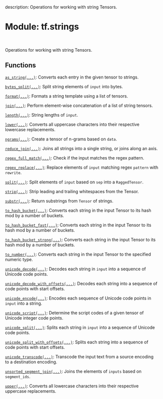 description: Operations for working with string Tensors.

<div itemscope itemtype="http://developers.google.com/ReferenceObject">
<meta itemprop="name" content="tf.strings" />
<meta itemprop="path" content="Stable" />
</div>

# Module: tf.strings

<!-- Insert buttons and diff -->

<table class="tfo-notebook-buttons tfo-api nocontent" align="left">

</table>



Operations for working with string Tensors.



## Functions

[`as_string(...)`](../tf/strings/as_string.md): Converts each entry in the given tensor to strings.

[`bytes_split(...)`](../tf/strings/bytes_split.md): Split string elements of `input` into bytes.

[`format(...)`](../tf/strings/format.md): Formats a string template using a list of tensors.

[`join(...)`](../tf/strings/join.md): Perform element-wise concatenation of a list of string tensors.

[`length(...)`](../tf/strings/length.md): String lengths of `input`.

[`lower(...)`](../tf/strings/lower.md): Converts all uppercase characters into their respective lowercase replacements.

[`ngrams(...)`](../tf/strings/ngrams.md): Create a tensor of n-grams based on `data`.

[`reduce_join(...)`](../tf/strings/reduce_join.md): Joins all strings into a single string, or joins along an axis.

[`regex_full_match(...)`](../tf/strings/regex_full_match.md): Check if the input matches the regex pattern.

[`regex_replace(...)`](../tf/strings/regex_replace.md): Replace elements of `input` matching regex `pattern` with `rewrite`.

[`split(...)`](../tf/strings/split.md): Split elements of `input` based on `sep` into a `RaggedTensor`.

[`strip(...)`](../tf/strings/strip.md): Strip leading and trailing whitespaces from the Tensor.

[`substr(...)`](../tf/strings/substr.md): Return substrings from `Tensor` of strings.

[`to_hash_bucket(...)`](../tf/strings/to_hash_bucket.md): Converts each string in the input Tensor to its hash mod by a number of buckets.

[`to_hash_bucket_fast(...)`](../tf/strings/to_hash_bucket_fast.md): Converts each string in the input Tensor to its hash mod by a number of buckets.

[`to_hash_bucket_strong(...)`](../tf/strings/to_hash_bucket_strong.md): Converts each string in the input Tensor to its hash mod by a number of buckets.

[`to_number(...)`](../tf/strings/to_number.md): Converts each string in the input Tensor to the specified numeric type.

[`unicode_decode(...)`](../tf/strings/unicode_decode.md): Decodes each string in `input` into a sequence of Unicode code points.

[`unicode_decode_with_offsets(...)`](../tf/strings/unicode_decode_with_offsets.md): Decodes each string into a sequence of code points with start offsets.

[`unicode_encode(...)`](../tf/strings/unicode_encode.md): Encodes each sequence of Unicode code points in `input` into a string.

[`unicode_script(...)`](../tf/strings/unicode_script.md): Determine the script codes of a given tensor of Unicode integer code points.

[`unicode_split(...)`](../tf/strings/unicode_split.md): Splits each string in `input` into a sequence of Unicode code points.

[`unicode_split_with_offsets(...)`](../tf/strings/unicode_split_with_offsets.md): Splits each string into a sequence of code points with start offsets.

[`unicode_transcode(...)`](../tf/strings/unicode_transcode.md): Transcode the input text from a source encoding to a destination encoding.

[`unsorted_segment_join(...)`](../tf/strings/unsorted_segment_join.md): Joins the elements of `inputs` based on `segment_ids`.

[`upper(...)`](../tf/strings/upper.md): Converts all lowercase characters into their respective uppercase replacements.

